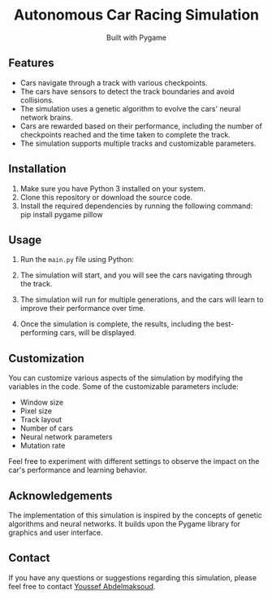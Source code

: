 <div align="center">
  <h1>Autonomous Car Racing Simulation</h1>
  <p>Built with Pygame</p>
</div>

## Features

- Cars navigate through a track with various checkpoints.
- The cars have sensors to detect the track boundaries and avoid collisions.
- The simulation uses a genetic algorithm to evolve the cars' neural network brains.
- Cars are rewarded based on their performance, including the number of checkpoints reached and the time taken to complete the track.
- The simulation supports multiple tracks and customizable parameters.

## Installation

1. Make sure you have Python 3 installed on your system.
2. Clone this repository or download the source code.
3. Install the required dependencies by running the following command:
pip install pygame pillow


## Usage

1. Run the `main.py` file using Python:

2. The simulation will start, and you will see the cars navigating through the track.
3. The simulation will run for multiple generations, and the cars will learn to improve their performance over time.
4. Once the simulation is complete, the results, including the best-performing cars, will be displayed.

## Customization

You can customize various aspects of the simulation by modifying the variables in the code. Some of the customizable parameters include:

- Window size
- Pixel size
- Track layout
- Number of cars
- Neural network parameters
- Mutation rate

Feel free to experiment with different settings to observe the impact on the car's performance and learning behavior.

## Acknowledgements

The implementation of this simulation is inspired by the concepts of genetic algorithms and neural networks. It builds upon the Pygame library for graphics and user interface.

## Contact

If you have any questions or suggestions regarding this simulation, please feel free to contact [Youssef Abdelmaksoud](mailto:youssefabdelmaksoudd@example.com).

